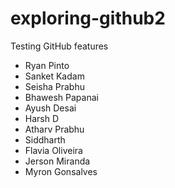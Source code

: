 # exploring-github2
Testing GitHub features

* Ryan Pinto
* Sanket Kadam
* Seisha Prabhu
* Bhawesh Papanai
* Ayush Desai
* Harsh D
* Atharv Prabhu
* Siddharth
* Flavia Oliveira
* Jerson Miranda
* Myron Gonsalves
